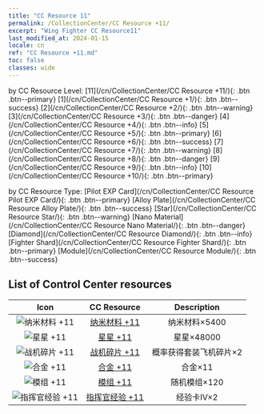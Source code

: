 ```yaml
---
title: "CC Resource 11"
permalink: /CollectionCenter/CC Resource +11/
excerpt: "Wing Fighter CC Resource11"
last_modified_at: 2024-01-15
locale: cn
ref: "CC Resource +11.md"
toc: false
classes: wide
---
```


  by CC Resource Level:  [11](/cn/CollectionCenter/CC Resource +11/){: .btn .btn--primary}   [1](/cn/CollectionCenter/CC Resource +1/){: .btn .btn--success}   [2](/cn/CollectionCenter/CC Resource +2/){: .btn .btn--warning}   [3](/cn/CollectionCenter/CC Resource +3/){: .btn .btn--danger}   [4](/cn/CollectionCenter/CC Resource +4/){: .btn .btn--info}   [5](/cn/CollectionCenter/CC Resource +5/){: .btn .btn--primary}   [6](/cn/CollectionCenter/CC Resource +6/){: .btn .btn--success}   [7](/cn/CollectionCenter/CC Resource +7/){: .btn .btn--warning}   [8](/cn/CollectionCenter/CC Resource +8/){: .btn .btn--danger}   [9](/cn/CollectionCenter/CC Resource +9/){: .btn .btn--info}   [10](/cn/CollectionCenter/CC Resource +10/){: .btn .btn--primary} 

  by CC Resource Type:  [Pilot EXP Card](/cn/CollectionCenter/CC Resource Pilot EXP Card/){: .btn .btn--primary}   [Alloy Plate](/cn/CollectionCenter/CC Resource Alloy Plate/){: .btn .btn--success}   [Star](/cn/CollectionCenter/CC Resource Star/){: .btn .btn--warning}   [Nano Material](/cn/CollectionCenter/CC Resource Nano Material/){: .btn .btn--danger}   [Diamond](/cn/CollectionCenter/CC Resource Diamond/){: .btn .btn--info}   [Fighter Shard](/cn/CollectionCenter/CC Resource Fighter Shard/){: .btn .btn--primary}   [Module](/cn/CollectionCenter/CC Resource Module/){: .btn .btn--success} 

## List of Control Center resources

  |   Icon |      CC Resource        |   Description   |
  |:------:|:---------------:|:---------------:|
  | ![纳米材料 +11](/images/cc/CC_Nano_Material_6_p.png) | [纳米材料 +11](/cn/CollectionCenter/纳米材料_11/) | 纳米材料×5400 |
  | ![星星 +11](/images/cc/CC_Star_6_p.png) | [星星 +11](/cn/CollectionCenter/星星_11/) | 星星×48000 |
  | ![战机碎片 +11](/images/cc/CC_Fighter_Shard_6_p.png) | [战机碎片 +11](/cn/CollectionCenter/战机碎片_11/) | 概率获得套装飞机碎片×2 |
  | ![合金 +11](/images/cc/CC_Alloy_Plate_6_p.png) | [合金 +11](/cn/CollectionCenter/合金_11/) | 合金×11 |
  | ![模组 +11](/images/cc/CC_Module_6_p.png) | [模组 +11](/cn/CollectionCenter/模组_11/) | 随机模组×120 |
  | ![指挥官经验 +11](/images/cc/CC_Pilot_EXP_Card_6_p.png) | [指挥官经验 +11](/cn/CollectionCenter/指挥官经验_11/) | 经验卡IV×2 |
